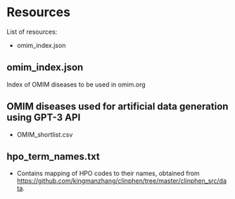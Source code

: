 # Resources

List of resources:

- omim_index.json

## omim_index.json

Index of OMIM diseases to be used in omim.org

## OMIM diseases used for artificial data generation using GPT-3 API

- OMIM_shortlist.csv

## hpo_term_names.txt

- Contains mapping of HPO codes to their names, obtained from https://github.com/kingmanzhang/clinphen/tree/master/clinphen_src/data.

